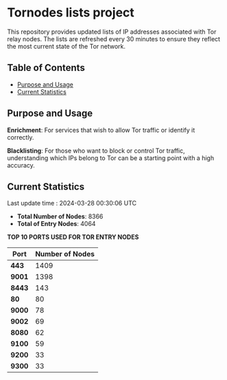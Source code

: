 # Tornodes lists project

This repository provides updated lists of IP addresses associated with Tor relay nodes. The lists are refreshed every 30 minutes to ensure they reflect the most current state of the Tor network.

## Table of Contents

- [Purpose and Usage](#purpose-and-usage)
- [Current Statistics](#current-statistics)


## Purpose and Usage

**Enrichment**: For services that wish to allow Tor traffic or identify it correctly.

**Blacklisting**: For those who want to block or control Tor traffic, understanding which IPs belong to Tor can be a starting point with a high accuracy.

## Current Statistics

Last update time : 2024-03-28 00:30:06 UTC

- **Total Number of Nodes**: 8366
- **Total of Entry Nodes**: 4064

**TOP 10 PORTS USED FOR TOR ENTRY NODES**

| **Port** | **Number of Nodes** |
|------|-----------------|
| **443**   | 1409  |
| **9001**   | 1398  |
| **8443**   | 143  |
| **80**   | 80  |
| **9000**   | 78  |
| **9002**   | 69  |
| **8080**   | 62  |
| **9100**   | 59  |
| **9200**   | 33  |
| **9300**   | 33  |

